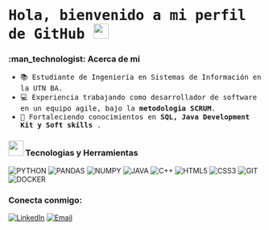 <h1> <samp> Hola, bienvenido a mi perfil de GitHub <img src="https://raw.githubusercontent.com/verma-anushka/verma-anushka/master/gifs/wave.gif" width="30px"></h4></h1>

<h3> :man_technologist: Acerca de mí </h3>

- <samp> 📚 Estudiante de Ingeniería en Sistemas de Información en la UTN BA.
- <samp> 💻 Experiencia trabajando como desarrollador de software en un equipo agile, bajo la <b>metodologia SCRUM</b>.
- <samp> 🌱 Fortaleciendo conocimientos en <b>SQL, Java Development Kit y Soft skills </b>.

<h3><img src="https://media.giphy.com/media/WUlplcMpOCEmTGBtBW/giphy.gif" width="30"> Tecnologias y Herramientas</h3>

![PYTHON](http://img.shields.io/badge/-PYTHON-000000?style=for-the-badge&logo=python)
![PANDAS](https://img.shields.io/badge/Pandas-000000?style=for-the-badge&logo=Pandas&logoColor=FFF)
![NUMPY](https://img.shields.io/badge/NUMPY-000000?style=for-the-badge&logo=Numpy&logoColor=013243)
![JAVA](https://img.shields.io/badge/Open%20JDK-000000?style=for-the-badge&logo=OpenJDK)
![C++](https://img.shields.io/badge/C%2B%2B-000000?style=for-the-badge&logo=C%2B%2B&logoColor=%2300599C)
![HTML5](https://img.shields.io/badge/HTML5-000000?style=for-the-badge&logo=HTML5)
![CSS3](https://img.shields.io/badge/CSS3-000000?style=for-the-badge&logo=css3&logoColor=1572B6)
![GIT](https://img.shields.io/badge/-git-000000?style=for-the-badge&logo=Git)
![DOCKER](https://img.shields.io/badge/-docker-000000?style=for-the-badge&logo=Docker)

<h3> Conecta conmigo:</h3>
<p>
  <a href="https://www.linkedin.com/in/josueluque/"> <img alt="LinkedIn" src="https://img.shields.io/badge/LinkedIn-Josu%C3%A9_Luque-3776AB?logo=LinkedIn"></a>
  <a href="mailto:jluqueherbas@gmail.com"><img alt="Email" src="https://img.shields.io/badge/Email-jluqueherbas%40gmail.com-3776AB?logo=gmail&logoColor=D12228"></a>
</p>
